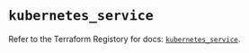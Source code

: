 # `kubernetes_service`

Refer to the Terraform Registory for docs: [`kubernetes_service`](https://registry.terraform.io/providers/hashicorp/kubernetes/2.25.2/docs/resources/service).
